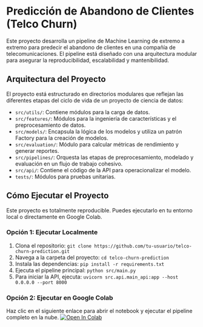 # Predicción de Abandono de Clientes (Telco Churn)

Este proyecto desarrolla un pipeline de Machine Learning de extremo a extremo para predecir el abandono de clientes en una compañía de telecomunicaciones. El pipeline está diseñado con una arquitectura modular para asegurar la reproducibilidad, escalabilidad y mantenibilidad.

## Arquitectura del Proyecto
El proyecto está estructurado en directorios modulares que reflejan las diferentes etapas del ciclo de vida de un proyecto de ciencia de datos:
* `src/utils/`: Contiene módulos para la carga de datos.
* `src/features/`: Módulos para la ingeniería de características y el preprocesamiento de datos.
* `src/models/`: Encapsula la lógica de los modelos y utiliza un patrón Factory para la creación de modelos.
* `src/evaluation/`: Módulo para calcular métricas de rendimiento y generar reportes.
* `src/pipelines/`: Orquesta las etapas de preprocesamiento, modelado y evaluación en un flujo de trabajo cohesivo.
* `src/api/`: Contiene el código de la API para operacionalizar el modelo.
* `tests/`: Módulos para pruebas unitarias.

## Cómo Ejecutar el Proyecto
Este proyecto es totalmente reproducible. Puedes ejecutarlo en tu entorno local o directamente en Google Colab.

### Opción 1: Ejecutar Localmente
1.  Clona el repositorio: `git clone https://github.com/tu-usuario/telco-churn-prediction.git`
2.  Navega a la carpeta del proyecto: `cd telco-churn-prediction`
3.  Instala las dependencias: `pip install -r requirements.txt`
4.  Ejecuta el pipeline principal: `python src/main.py`
5.  Para iniciar la API, ejecuta:  `uvicorn src.api.main_api:app --host 0.0.0.0 --port 8000`

### Opción 2: Ejecutar en Google Colab
Haz clic en el siguiente enlace para abrir el notebook y ejecutar el pipeline completo en la nube.
[![Open In Colab](https://colab.research.google.com/assets/colab-badge.svg)](https://colab.research.google.com/github/ravilesl/telco-churn-prediction/blob/main/notebooks/colab_runner.ipynb)
